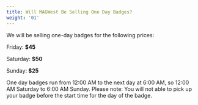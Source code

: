 ```yaml
---
title: Will MAGWest Be Selling One Day Badges?
weight: '01'
---
```

We will be selling one-day badges for the following prices:

Friday: **$45**

Saturday: **$50**

Sunday: **$25**

One day badges run from 12:00 AM to the next day at 6:00 AM, so 12:00 AM Saturday to 6:00 AM Sunday. Please note: You will not able to pick up your badge before the start time for the day of the badge.

